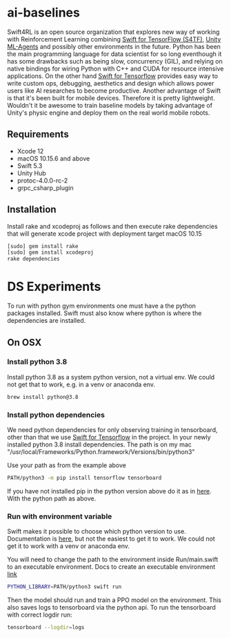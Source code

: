 # ai-baselines 

Swift4RL is an open source organization that explores new way of working with Reinforcement Learning combining [Swift for TensorFlow (S4TF)](https://www.tensorflow.org/swift), [Unity ML-Agents](https://github.com/Unity-Technologies/ml-agents) and possibly other environments in the future. Python has been the main programming language 
for data scientist for so long eventhough it has some drawbacks such as being slow, concurrency (GIL), and relying on native bindings for wiring Python with C++ and CUDA for resource intensive applications. On the other hand [Swift for Tensorflow](https://www.tensorflow.org/swift) provides easy way to write custom ops, debugging, aesthetics and design which allows power users like AI researches to become productive.  Another advantage of Swift is that it's been built for mobile devices. Therefore it is pretty lightweight. Wouldn't it be awesome to train baseline models by taking advantage of Unity's physic engine and deploy them on the real world mobile robots.


## Requirements

* Xcode 12
* macOS 10.15.6 and above
* Swift 5.3
* Unity Hub
* protoc-4.0.0-rc-2
* grpc_csharp_plugin

## Installation

Install rake and xcodeproj as follows and then execute rake dependencies that will generate xcode project with deployment target
macOS 10.15

```bash
[sudo] gem install rake
[sudo] gem install xcodeproj
rake dependencies
```

# DS Experiments
To run with python gym environments one must have a the python packages installed. Swift must also know where python is where the dependencies are installed.

## On OSX

### Install python 3.8
Install python 3.8 as a system python version, not a virtual env. We could not get that to work, e.g. in a venv or anaconda env.

```bash
brew install python@3.8
```

### Install python dependencies
We need python dependencies for only observing training in tensorboard, other than that we use [Swift for Tensorflow](https://www.tensorflow.org/swift) in the project. In your newly installed python 3.8 install dependencies. The path is on my mac "/usr/local/Frameworks/Python.framework/Versions/bin/python3"

Use your path as from the example above

```bash
PATH/python3 -m pip install tensorflow tensorboard
```

If you have not installed pip in the python version above do it as in [here](https://pip.pypa.io/en/stable/installing/). With the python path as above.

### Run with environment variable
Swift makes it possible to choose which python version to use. Documentation is [here](https://www.tensorflow.org/swift/tutorials/python_interoperability), but not the easiest to get it to work. We could not get it to work with a venv or anaconda env.

You will need to change the path to the environment inside Run/main.swift to an executable environment. Docs to create an executable environment [link](https://github.com/Unity-Technologies/ml-agents/blob/release_7_docs/docs/Learning-Environment-Executable.md)
```bash
PYTHON_LIBRARY=PATH/python3 swift run
```

Then the model should run and train a PPO model on the environment. This also saves logs to tensorboard via the python api. To run the tensorboard with correct logdir run:

```bash
tensorboard --logdir=logs
```


